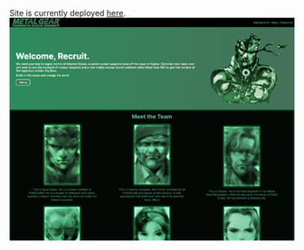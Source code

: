 Site is currently deployed [here](https://mark-elliott5.github.io/Landing-Page/).
![Landing Page](images/landing-page.png)